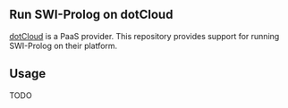 ## Run SWI-Prolog on dotCloud

[dotCloud](https://www.dotcloud.com) is a PaaS provider.  This repository provides support for running SWI-Prolog on their platform.

## Usage

TODO
